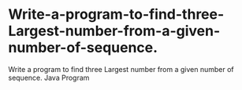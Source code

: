 # Write-a-program-to-find-three-Largest-number-from-a-given-number-of-sequence.
Write a program to find three Largest number from a given number of sequence. Java Program
